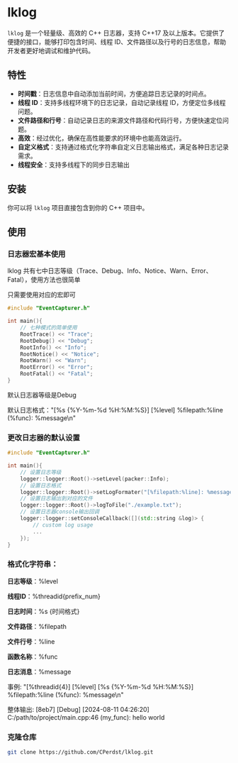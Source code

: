 # lklog

`lklog` 是一个轻量级、高效的 C++ 日志器，支持 C++17 及以上版本。它提供了便捷的接口，能够打印包含时间、线程 ID、文件路径以及行号的日志信息，帮助开发者更好地调试和维护代码。

## 特性

- **时间戳**：日志信息中自动添加当前时间，方便追踪日志记录的时间点。
- **线程 ID**：支持多线程环境下的日志记录，自动记录线程 ID，方便定位多线程问题。
- **文件路径和行号**：自动记录日志的来源文件路径和代码行号，方便快速定位问题。
- **高效**：经过优化，确保在高性能要求的环境中也能高效运行。
- **自定义格式**：支持通过格式化字符串自定义日志输出格式，满足各种日志记录需求。
- **线程安全**：支持多线程下的同步日志输出

## 安装

你可以将 `lklog` 项目直接包含到你的 C++ 项目中。

## 使用

### 日志器宏基本使用

lklog 共有七中日志等级（Trace、Debug、Info、Notice、Warn、Error、Fatal），使用方法也很简单

只需要使用对应的宏即可

```cpp
#include "EventCapturer.h"

int main(){
    // 七种模式的简单使用
    RootTrace() << "Trace";
    RootDebug() << "Debug";
    RootInfo() << "Info";
    RootNotice() << "Notice";
    RootWarn() << "Warn";
    RootError() << "Error";
    RootFatal() << "Fatal";
}
```

默认日志器等级是Debug

默认日志格式："[%s {%Y-%m-%d %H:%M:%S}] [%level] %filepath:%line (%func): %message\n"

### 更改日志器的默认设置

```cpp
#include "EventCapturer.h"

int main(){
    // 设置日志等级
    logger::logger::Root()->setLevel(packer::Info);
    // 设置日志格式
    logger::logger::Root()->setLogFormater("[%filepath:%line]: %message\n");
    // 设置日志输出到对应的文件
    logger::logger::Root()->logToFile("./example.txt");
    // 设置日志器console输出回调
    logger::logger::setConsoleCallback([](std::string &log)> {
        // custom log usage
        ...
    });
}
```

### 格式化字符串：

**日志等级**：%level

**线程ID**：%threadid{prefix_num}

**日志时间**：%s {时间格式}

**文件路径**：%filepath

**文件行号**：%line

**函数名称**：%func

**日志消息**：%message

事例: "[%threadid{4}] [%level] [%s {%Y-%m-%d %H:%M:%S}] %filepath:%line (%func): %message\n"

整体输出: [8eb7] [Debug] [2024-08-11 04:26:20] C:/path/to/project/main.cpp:46 (my_func): hello world

### 克隆仓库

```bash
git clone https://github.com/CPerdst/lklog.git
